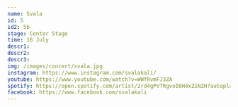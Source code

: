 ```yaml
---
name: Svala
id: 5
id2: 5b
stage: Center Stage
time: 16 July
descr1:
descr2:
descr3:
img: /images/concert/svala.jpg
instagram: https://www.instagram.com/svalakali/
youtube: https://www.youtube.com/watch?v=WWfRvmFJ3ZA
spotify: https://open.spotify.com/artist/2rd4gPVTRgvoI6H4xZiNZH?autoplay=true
facebook: https://www.facebook.com/svalakali
---
```

